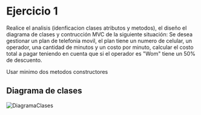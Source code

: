 
# Ejercicio 1
Realice el analisis (idenficacion clases atributos y metodos), el diseño el diagrama de clases y contrucción MVC de la siguiente situación:
Se desea gestionar un plan de telefonia movil, el plan tiene un numero de celular, un operador, una cantidad de minutos y un costo por minuto, calcular el costo total a pagar teniendo en cuenta que si el operador es "Wom" tiene un 50% de descuento.

Usar minimo dos metodos constructores


## Diagrama de clases

![DiagramaClases](DiagramaClases.png "DiagramaClases")